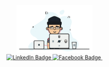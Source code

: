 <div id="header" align="center">
  <img src="./coding.gif" width="200"/>
  
  <div id="badges">
  <a href="https://www.linkedin.com/in/gnuh932">
    <img src="https://img.shields.io/badge/LinkedIn-blue?style=for-the-badge&logo=linkedin&logoColor=white" alt="LinkedIn Badge"/>
  </a>
  <a href="https://www.facebook.com/gnuh202">
    <img src="https://img.shields.io/badge/facebook-blue?style=for-the-badge&logo=facebook&logoColor=white" alt="Facebook Badge"/>
  </a>
  <img src="https://komarev.com/ghpvc/?username=gnuh202&style=flat-square&color=blue" alt=""/>
  </div>




